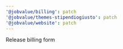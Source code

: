 ```yaml
---
'@jobvalue/billing': patch
'@jobvalue/themes-stipendiogiusto': patch
'@jobvalue/website': patch
---
```


Release billing form
